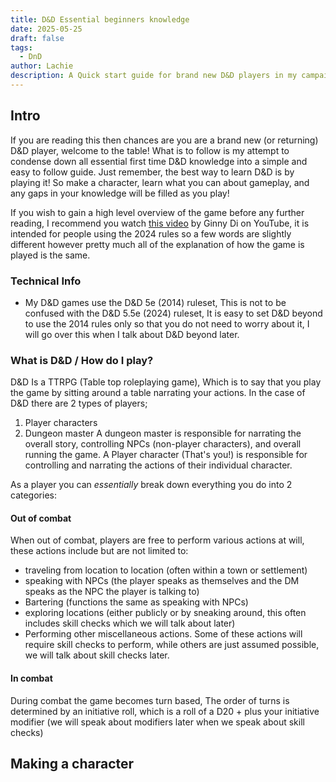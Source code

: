 ```yaml
---
title: D&D Essential beginners knowledge
date: 2025-05-25
draft: false
tags:
  - DnD
author: Lachie
description: A Quick start guide for brand new D&D players in my campaign
---
```

## Intro
If you are reading this then chances are you are a brand new (or returning) D&D player, welcome to the table! What is to follow is my attempt to condense down all essential first time D&D knowledge into a simple and easy to follow guide. Just remember, the best way to learn D&D is by playing it! So make a character, learn what you can about gameplay, and any gaps in your knowledge will be filled as you play! 

If you wish to gain a high level overview of the game before any further reading, I recommend you watch [this video](https://www.youtube.com/watch?v=hNNBjVmNbQI&t=304s) by Ginny Di on YouTube, it is intended for people using the 2024 rules so a few words are slightly different however pretty much all of the explanation of how the game is played is the same.
### Technical Info
- My D&D games use the D&D 5e (2014) ruleset, This is not to be confused with the D&D 5.5e (2024) ruleset, It is easy to set D&D beyond to use the 2014 rules only so that you do not need to worry about it, I will go over this when I talk about D&D beyond later.
### What is D&D / How do I play?
D&D Is a TTRPG (Table top roleplaying game), Which is to say that you play the game by sitting around a table narrating your actions. In the case of D&D there are 2 types of players;
1. Player characters 
2. Dungeon master
A dungeon master is responsible for narrating the overall story, controlling NPCs (non-player characters), and overall running the game. A Player character (That's you!) is responsible for controlling and narrating the actions of their individual character.

As a player you can *essentially* break down everything you do into 2 categories:
#### Out of combat
When out of combat, players are free to perform various actions at will, these actions include but are not limited to: 
- traveling from location to location (often within a town or settlement)
- speaking with NPCs (the player speaks as themselves and the DM speaks as the NPC the player is talking to)
- Bartering (functions the same as speaking with NPCs)
- exploring locations (either publicly or by sneaking around, this often includes skill checks which we will talk about later)
- Performing other miscellaneous actions. 
Some of these actions will require skill checks to perform, while others are just assumed possible, we will talk about skill checks later.
#### In combat
During combat the game becomes turn based, The order of turns is determined by an initiative roll, which is a roll of a D20 + plus your initiative modifier (we will speak about modifiers later when we speak about skill checks)



## Making a character